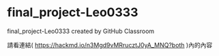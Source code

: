 # final_project-Leo0333
final_project-Leo0333 created by GitHub Classroom

請看連結( https://hackmd.io/n3Mgd9vMRrucztJ0yA_MNQ?both )內的內容 
